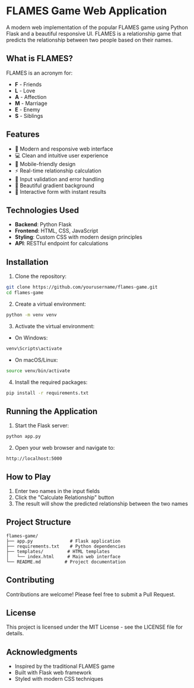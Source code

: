 # FLAMES Game Web Application

A modern web implementation of the popular FLAMES game using Python Flask and a beautiful responsive UI. FLAMES is a relationship game that predicts the relationship between two people based on their names.

## What is FLAMES?

FLAMES is an acronym for:
- **F** - Friends
- **L** - Love
- **A** - Affection
- **M** - Marriage
- **E** - Enemy
- **S** - Siblings

## Features

- 🎨 Modern and responsive web interface
- 💻 Clean and intuitive user experience
- 📱 Mobile-friendly design
- ⚡ Real-time relationship calculation
- 🎯 Input validation and error handling
- 🌈 Beautiful gradient background
- 🔄 Interactive form with instant results

## Technologies Used

- **Backend**: Python Flask
- **Frontend**: HTML, CSS, JavaScript
- **Styling**: Custom CSS with modern design principles
- **API**: RESTful endpoint for calculations

## Installation

1. Clone the repository:
```bash
git clone https://github.com/yourusername/flames-game.git
cd flames-game
```

2. Create a virtual environment:
```bash
python -m venv venv
```

3. Activate the virtual environment:
- On Windows:
```bash
venv\Scripts\activate
```
- On macOS/Linux:
```bash
source venv/bin/activate
```

4. Install the required packages:
```bash
pip install -r requirements.txt
```

## Running the Application

1. Start the Flask server:
```bash
python app.py
```

2. Open your web browser and navigate to:
```
http://localhost:5000
```

## How to Play

1. Enter two names in the input fields
2. Click the "Calculate Relationship" button
3. The result will show the predicted relationship between the two names

## Project Structure

```
flames-game/
├── app.py              # Flask application
├── requirements.txt    # Python dependencies
├── templates/         # HTML templates
│   └── index.html     # Main web interface
└── README.md         # Project documentation
```

## Contributing

Contributions are welcome! Please feel free to submit a Pull Request.

## License

This project is licensed under the MIT License - see the LICENSE file for details.

## Acknowledgments

- Inspired by the traditional FLAMES game
- Built with Flask web framework
- Styled with modern CSS techniques

